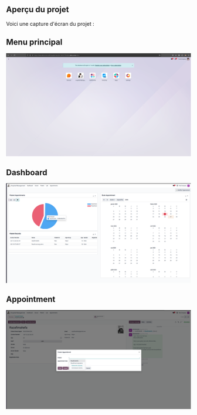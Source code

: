 ## Aperçu du projet

Voici une capture d'écran du projet :

## Menu principal

![Aperçu de l'application](static/menu.png)

## Dashboard

![Aperçu de l'application](static/dashboard.png)

## Appointment

![Aperçu de l'application](static/appoint.png)
